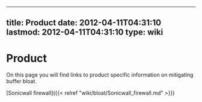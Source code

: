
---
title: Product
date: 2012-04-11T04:31:10
lastmod: 2012-04-11T04:31:10
type: wiki
---
Product
=======

On this page you will find links to product specific information on
mitigating buffer bloat.

[Sonicwall firewall]({{< relref "wiki/bloat/Sonicwall_firewall.md" >}})

